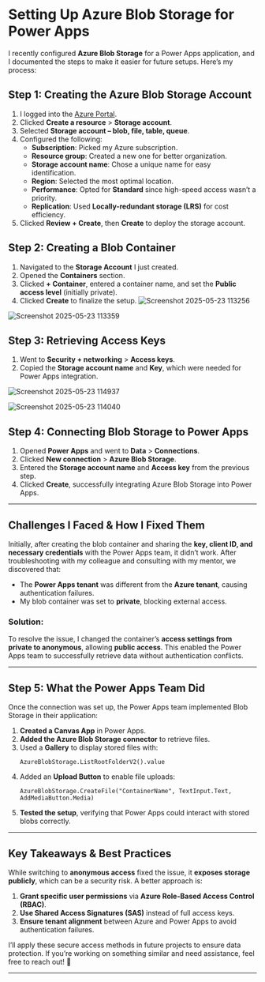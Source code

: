 
# **Setting Up Azure Blob Storage for Power Apps**  
I recently configured **Azure Blob Storage** for a Power Apps application, and I documented the steps to make it easier for future setups. Here’s my process:

## **Step 1: Creating the Azure Blob Storage Account**  
1. I logged into the [Azure Portal](https://portal.azure.com).  
2. Clicked **Create a resource** > **Storage account**.  
3. Selected **Storage account – blob, file, table, queue**.  
4. Configured the following:  
   - **Subscription**: Picked my Azure subscription.  
   - **Resource group**: Created a new one for better organization.  
   - **Storage account name**: Chose a unique name for easy identification.  
   - **Region**: Selected the most optimal location.  
   - **Performance**: Opted for **Standard** since high-speed access wasn’t a priority.  
   - **Replication**: Used **Locally-redundant storage (LRS)** for cost efficiency.  
5. Clicked **Review + Create**, then **Create** to deploy the storage account.  

## **Step 2: Creating a Blob Container**  
1. Navigated to the **Storage Account** I just created.  
2. Opened the **Containers** section.  
3. Clicked **+ Container**, entered a container name, and set the **Public access level** (initially private).  
4. Clicked **Create** to finalize the setup.
![Screenshot 2025-05-23 113256](https://github.com/user-attachments/assets/e13e7032-2254-4e6f-ae67-b7febcd83916)

![Screenshot 2025-05-23 113359](https://github.com/user-attachments/assets/b3608d9a-75e8-4a53-a6a5-2b5be6790339)

## **Step 3: Retrieving Access Keys**  
1. Went to **Security + networking** > **Access keys**.  
2. Copied the **Storage account name** and **Key**, which were needed for Power Apps integration.

![Screenshot 2025-05-23 114937](https://github.com/user-attachments/assets/4e736e87-f8cf-4676-91aa-05555a78d411)


![Screenshot 2025-05-23 114040](https://github.com/user-attachments/assets/3d4b5ccf-69e2-440c-bb5f-c0b7e5fecbd6)

## **Step 4: Connecting Blob Storage to Power Apps**  
1. Opened **Power Apps** and went to **Data** > **Connections**.  
2. Clicked **New connection** > **Azure Blob Storage**.  
3. Entered the **Storage account name** and **Access key** from the previous step.  
4. Clicked **Create**, successfully integrating Azure Blob Storage into Power Apps.  

---

## **Challenges I Faced & How I Fixed Them**  
Initially, after creating the blob container and sharing the **key, client ID, and necessary credentials** with the Power Apps team, it didn’t work. After troubleshooting with my colleague and consulting with my mentor, we discovered that:  
- The **Power Apps tenant** was different from the **Azure tenant**, causing authentication failures.  
- My blob container was set to **private**, blocking external access.  

### **Solution:**  
To resolve the issue, I changed the container’s **access settings from private to anonymous**, allowing **public access**. This enabled the Power Apps team to successfully retrieve data without authentication conflicts.

---

## **Step 5: What the Power Apps Team Did**  
Once the connection was set up, the Power Apps team implemented Blob Storage in their application:

1. **Created a Canvas App** in Power Apps.  
2. **Added the Azure Blob Storage connector** to retrieve files.  
3. Used a **Gallery** to display stored files with:  
   ```  
   AzureBlobStorage.ListRootFolderV2().value  
   ```  
4. Added an **Upload Button** to enable file uploads:  
   ```  
   AzureBlobStorage.CreateFile("ContainerName", TextInput.Text, AddMediaButton.Media)  
   ```  
5. **Tested the setup**, verifying that Power Apps could interact with stored blobs correctly.  

---

## **Key Takeaways & Best Practices**  
While switching to **anonymous access** fixed the issue, it **exposes storage publicly**, which can be a security risk. A better approach is:  
1. **Grant specific user permissions** via **Azure Role-Based Access Control (RBAC)**.  
2. **Use Shared Access Signatures (SAS)** instead of full access keys.  
3. **Ensure tenant alignment** between Azure and Power Apps to avoid authentication failures.  

I’ll apply these secure access methods in future projects to ensure data protection. If you’re working on something similar and need assistance, feel free to reach out! 🚀  

---
